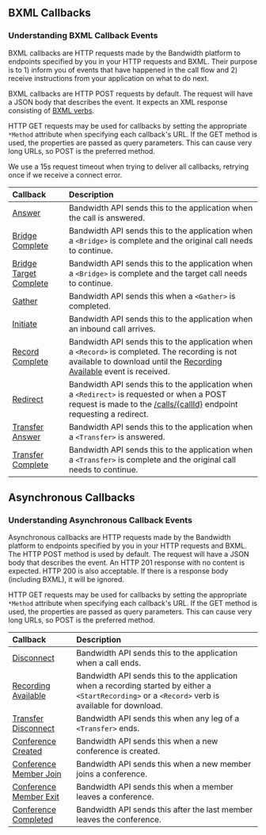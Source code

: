 ## BXML Callbacks

###  Understanding BXML Callback Events
BXML callbacks are HTTP requests made by the Bandwidth platform to endpoints specified by you in your HTTP requests and BXML.  Their purpose
is to 1) inform you of events that have happened in the call flow and 2) receive instructions from your
application on what to do next.

BXML callbacks are HTTP POST requests by default.  The request will have a JSON body that describes the event.  It
expects an XML response consisting of [BXML verbs](../../about.md).

HTTP GET requests may be used for callbacks by setting the appropriate `*Method` attribute when specifying each
callback's URL.  If the GET method is used, the properties are passed as query parameters.  This can cause very long
URLs, so POST is the preferred method.

We use a 15s request timeout when trying to deliver all callbacks, retrying once if we receive a connect error.

| Callback                                          | Description                                                                                                                                                                                                  |
|:--------------------------------------------------|:-------------------------------------------------------------------------------------------------------------------------------------------------------------------------------------------------------------|
| [Answer](answer.md)                               | Bandwidth API sends this to the application when the call is answered.                                                                                                                                       |
| [Bridge Complete](bridgeComplete.md)              | Bandwidth API sends this to the application when a `<Bridge>` is complete and the original call needs to continue.                                                                                           |
| [Bridge Target Complete](bridgeTargetComplete.md) | Bandwidth API sends this to the application when a `<Bridge>` is complete and the target call needs to continue.                                                                                             |
| [Gather](gather.md)                               | Bandwidth API sends this when a `<Gather>` is completed.                                                                                                                                                     |
| [Initiate](initiate.md)                           | Bandwidth API sends this to the application when an inbound call arrives.                                                                                                                                    |
| [Record Complete](recordComplete.md)              | Bandwidth API sends this to the application when a `<Record>` is completed. The recording is not available to download until the [Recording Available](recordingAvailable.md) event is received.             |
| [Redirect](redirect.md)                           | Bandwidth API sends this to the application when a `<Redirect>` is requested or when a POST request is made to the [/calls/{callId}](../../methods/calls/postCallsCallId.md) endpoint requesting a redirect. |
| [Transfer Answer](transferAnswer.md)              | Bandwidth API sends this to the application when a `<Transfer>` is answered.                                                                                                                                 |
| [Transfer Complete](transferComplete.md)          | Bandwidth API sends this to the application when a `<Transfer>` is complete and the original call needs to continue.                                                                                         |

## Asynchronous Callbacks

###  Understanding Asynchronous Callback Events
Asynchronous callbacks are HTTP requests made by the Bandwidth platform to endpoints specified by you in your HTTP requests and
BXML.  The HTTP POST method is used by default.  The request will have a JSON body that describes the event.  An
HTTP 201 response with no content is expected.  HTTP 200 is also acceptable. If there is a response body (including BXML), it will be ignored.

HTTP GET requests may be used for callbacks by setting the appropriate `*Method` attribute when specifying each
callback's URL.  If the GET method is used, the properties are passed as query parameters.  This can cause very long
URLs, so POST is the preferred method.

| Callback                                                    | Description                                                                                                                                         |
|:------------------------------------------------------------|:----------------------------------------------------------------------------------------------------------------------------------------------------|
| [Disconnect](disconnect.md)                                 | Bandwidth API sends this to the application when a call ends.                                                                                       |
| [Recording Available](recordingAvailable.md)                | Bandwidth API sends this to the application when a recording started by either a `<StartRecording>` or a `<Record>` verb is available for download. |
| [Transfer Disconnect](transferDisconnect.md) | Bandwidth API sends this when any leg of a `<Transfer>` ends.                                                                                                      |
| [Conference Created](conferenceCreated.md)  | Bandwidth API sends this when a new conference is created.                                                                                                          |
| [Conference Member Join](conferenceMemberJoin.md) | Bandwidth API sends this when a new member joins a conference.                                                                                                |
| [Conference Member Exit](conferenceMemberExit.md) | Bandwidth API sends this when a member leaves a conference.                                                                                                   |
| [Conference Completed](conferenceCompleted.md) | Bandwidth API sends this after the last member leaves the conference.                                                                                            |
